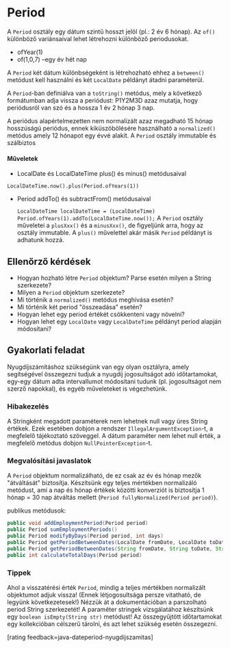 # Period

A `Period` osztály egy dátum szintű hosszt jelöl (pl.: 2 év 6 hónap). Az `of()` különböző variánsaival lehet létrehozni különböző periodusokat. 
*	ofYear(1)
*	of(1,0,7) –egy év hét nap

A `Period` két dátum különbségeként is létrehozható ehhez a `between()` metódust kell használni és két `LocalDate` példányt átadni paraméterül.

A `Period`-ban definiálva van a `toString()` metódus, mely a következő formátumban adja vissza a periódust: P1Y2M3D azaz mutatja, hogy periódusról van szó és a hossza 1 év 2 hónap 3 nap. 

A periódus alapértelmezetten nem normalizált azaz megadható 15 hónap hosszúságú periódus, ennek kiküszöbölésére használható a `normalized()` metódus amely 12 hónapot egy évvé alakít. A `Period` osztály immutable és szálbiztos


#### Műveletek
*	LocalDate és LocalDateTime plus() és minus() metódusaival

`LocalDateTime.now().plus(Period.ofYears(1))`
*	Period addTo() és subtractFrom() metódusaival

	`LocalDateTime localDateTime = (LocalDateTime) Period.ofYears(1).addTo(LocalDateTime.now());`
A `Period` osztály műveletei a `plusXxx()` és a `minusXxx()`, de figyeljünk arra, hogy az osztály immutable. A `plus()` művelettel akár másik `Period` példányt is adhatunk hozzá. 

## Ellenőrző kérdések

* Hogyan hozható létre `Period` objektum? Parse esetén milyen a String szerkezete?
* Milyen a `Period` objektum szerkezete?
* Mi történik a `normalized()` metódus meghívása esetén?
* Mi történik két period "összeadása" esetén?
* Hogyan lehet egy period értékét csökkenteni vagy növelni?
* Hogyan lehet egy `LocalDate` vagy `LocalDateTime` példányt period alapján módosítani?

## Gyakorlati feladat

Nyugdíjszámításhoz szükségünk van egy olyan osztályra, amely segítségével összegezni tudjuk a
nyugdíj jogosultságot adó időtartamokat, egy-egy dátum adta intervallumot módosítani tudunk
(pl. jogosultságot nem szerző napokkal), és egyéb műveleteket is végezhetünk.

### Hibakezelés

A Stringként megadott paraméterek nem lehetnek null vagy üres String értékek.
Ezek esetében dobjon a rendszer `IllegalArgumentException`-t, a megfelelő tájékoztató szöveggel.
A dátum paraméter nem lehet null érték, a megfelelő metódus dobjon `NullPointerException`-t.

### Megvalósítási javaslatok

A `Period` objektum normalizálható, de ez csak az év és hónap mezők "átváltását" biztosítja.
Készítsünk egy teljes mértékben normalizáló metódust, ami a nap és hónap értékek közötti
konverziót is biztosítja 1 hónap = 30 nap átváltás mellett (`Period fullyNormalized(Period period)`).

publikus metódusok:
```java
public void addEmploymentPeriod(Period period)
public Period sumEmploymentPeriods()
public Period modifyByDays(Period period, int days)
public Period getPeriodBetweenDates(LocalDate fromDate, LocalDate toDate)
public Period getPeriodBetweenDates(String fromDate, String toDate, String pattern)
public int calculateTotalDays(Period period)
```

### Tippek

Ahol a visszatérési érték `Period`, mindig a teljes mértékben normalizált objektumot adjuk vissza!
(Ennek létjogosultsága persze vitatható, de legyünk következetesek!)
Nézzük át a dokumentációban a parszolható period String szerkezetét!
A paraméter stringek vizsgálatához készítsünk egy `boolean isEmpty(String str)` metódust!
Az összegyűjtött időtartamokat egy kollekcióban célszerű tárolni, és azt lehet szükség esetén összegezni.

[rating feedback=java-dateperiod-nyugdijszamitas]

